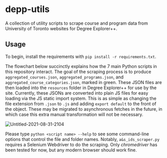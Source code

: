 # depp-utils
A collection of utility scripts to scrape course and program data from University of Toronto websites for Degree Explorer++.

## Usage

To begin, install the requirements with `pip install -r requirements.txt`.

The flowchart below succinctly explains how the 7 main Python scripts in this repository interact. The goal of the scraping process is to produce `aggregated_courses.json`, `aggregated_programs.json`, and `aggregated_course_categories.json`, marked in green. These JSON files are then loaded into the `resources` folder in Degree Explorer++ for use by the site. Currently, these JSONs are converted into plain JS files for easy loading via the JS static import system. This is as simple as changing the file extension from `.json` to `.js` and adding `export default` to the front of the object. These may be migrated to asynchronous fetches in the future, in which case this extra manual transformation will not be necessary.

![Untitled-2021-08-31-2104](https://user-images.githubusercontent.com/25436568/131538195-8b508b55-2f4d-445c-bbfd-080bf9d2f8ab.png)

Please type `python <script name> --help` to see some command-line options that control the file and folder names. Notably, `a&s_ids_scraper.py` requires a Selenium Webdriver to do the scraping. Only *chromedriver* has been tested for now, but any modern browser should work fine.
